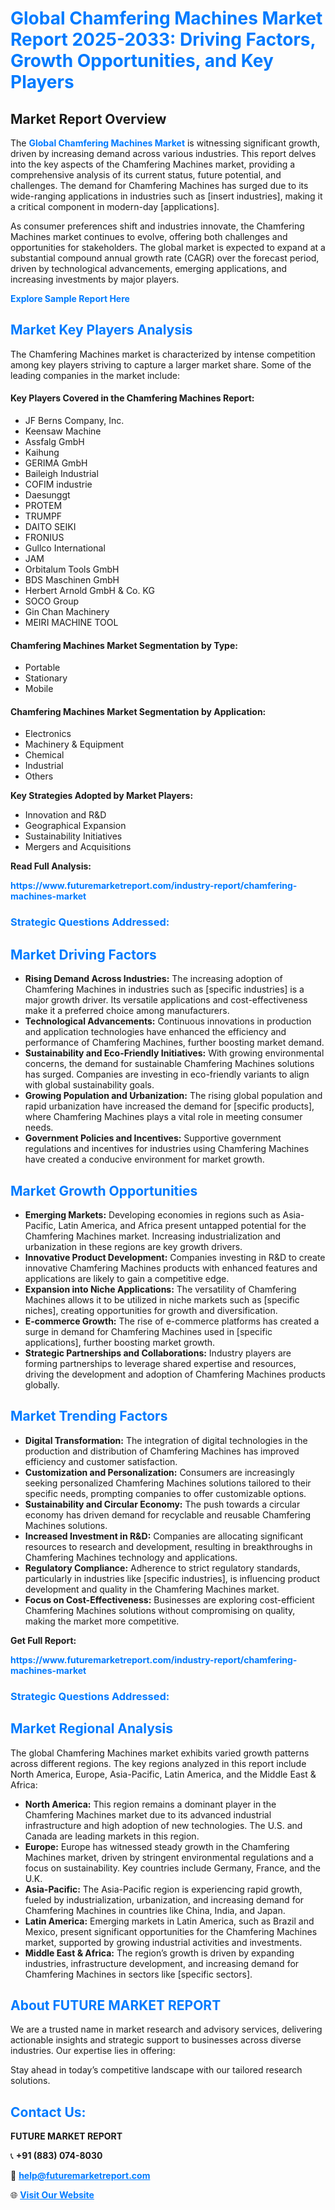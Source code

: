 <h1 style="color: #007BFF;">Global Chamfering Machines Market Report 2025-2033: Driving Factors, Growth Opportunities, and Key Players</h1>

<section id="overview">
<h2>Market Report Overview</h2>
<p>The <a href="https://www.futuremarketreport.com/industry-report/chamfering-machines-market" style="color: #007BFF; text-decoration: none;"><strong>Global Chamfering Machines Market</strong></a> is witnessing significant growth, driven by increasing demand across various industries. This report delves into the key aspects of the Chamfering Machines market, providing a comprehensive analysis of its current status, future potential, and challenges. The demand for Chamfering Machines has surged due to its wide-ranging applications in industries such as [insert industries], making it a critical component in modern-day [applications].</p>
<p>As consumer preferences shift and industries innovate, the Chamfering Machines market continues to evolve, offering both challenges and opportunities for stakeholders. The global market is expected to expand at a substantial compound annual growth rate (CAGR) over the forecast period, driven by technological advancements, emerging applications, and increasing investments by major players.</p>
</section>

<section id="overview">
<p><a href="https://www.futuremarketreport.com/request-sample/reportId=59286" style="color: #007BFF; text-decoration: none;"><strong>Explore Sample Report Here</strong></a></p>
</section>

<section id="key-players">
<h2 style="color: #007BFF;">Market Key Players Analysis</h2>
<p>The Chamfering Machines market is characterized by intense competition among key players striving to capture a larger market share. Some of the leading companies in the market include:</p>
<h4>Key Players Covered in the Chamfering Machines Report:</h4>
<ul><li>JF Berns Company, Inc.</li><li>Keensaw Machine</li><li>Assfalg GmbH</li><li>Kaihung</li><li>GERIMA GmbH</li><li>Baileigh Industrial</li><li>COFIM industrie</li><li>Daesunggt</li><li>PROTEM</li><li>TRUMPF</li><li>DAITO SEIKI</li><li>FRONIUS</li><li>Gullco International</li><li>JAM</li><li>Orbitalum Tools GmbH</li><li>BDS Maschinen GmbH</li><li>Herbert Arnold GmbH &amp; Co. KG</li><li>SOCO Group</li><li>Gin Chan Machinery</li><li>MEIRI MACHINE TOOL</li></ul>
<h4>Chamfering Machines Market Segmentation by Type:</h4>
<ul><li>Portable</li><li>Stationary</li><li>Mobile</li></ul>

<h4>Chamfering Machines Market Segmentation by Application:</h4>
<ul><li>Electronics</li><li>Machinery &amp; Equipment</li><li>Chemical</li><li>Industrial</li><li>Others</li></ul>
<p><strong>Key Strategies Adopted by Market Players:</strong></p>
<ul>
<li>Innovation and R&D</li>
<li>Geographical Expansion</li>
<li>Sustainability Initiatives</li>
<li>Mergers and Acquisitions</li>
</ul>
</section>

<section>
<p><strong>Read Full Analysis: </strong></p><a href="https://www.futuremarketreport.com/industry-report/chamfering-machines-market" style="color: #007BFF; text-decoration: none;"><strong>https://www.futuremarketreport.com/industry-report/chamfering-machines-market</strong></a>
<h3 style="color: #007BFF;">Strategic Questions Addressed:</h3>
</section>

<section id="driving-factors">
<h2 style="color: #007BFF;">Market Driving Factors</h2>
<ul>
<li><strong>Rising Demand Across Industries:</strong> The increasing adoption of Chamfering Machines in industries such as [specific industries] is a major growth driver. Its versatile applications and cost-effectiveness make it a preferred choice among manufacturers.</li>
<li><strong>Technological Advancements:</strong> Continuous innovations in production and application technologies have enhanced the efficiency and performance of Chamfering Machines, further boosting market demand.</li>
<li><strong>Sustainability and Eco-Friendly Initiatives:</strong> With growing environmental concerns, the demand for sustainable Chamfering Machines solutions has surged. Companies are investing in eco-friendly variants to align with global sustainability goals.</li>
<li><strong>Growing Population and Urbanization:</strong> The rising global population and rapid urbanization have increased the demand for [specific products], where Chamfering Machines plays a vital role in meeting consumer needs.</li>
<li><strong>Government Policies and Incentives:</strong> Supportive government regulations and incentives for industries using Chamfering Machines have created a conducive environment for market growth.</li>
</ul>
</section>

<section id="growth-opportunities">
<h2 style="color: #007BFF;">Market Growth Opportunities</h2>
<ul>
<li><strong>Emerging Markets:</strong> Developing economies in regions such as Asia-Pacific, Latin America, and Africa present untapped potential for the Chamfering Machines market. Increasing industrialization and urbanization in these regions are key growth drivers.</li>
<li><strong>Innovative Product Development:</strong> Companies investing in R&D to create innovative Chamfering Machines products with enhanced features and applications are likely to gain a competitive edge.</li>
<li><strong>Expansion into Niche Applications:</strong> The versatility of Chamfering Machines allows it to be utilized in niche markets such as [specific niches], creating opportunities for growth and diversification.</li>
<li><strong>E-commerce Growth:</strong> The rise of e-commerce platforms has created a surge in demand for Chamfering Machines used in [specific applications], further boosting market growth.</li>
<li><strong>Strategic Partnerships and Collaborations:</strong> Industry players are forming partnerships to leverage shared expertise and resources, driving the development and adoption of Chamfering Machines products globally.</li>
</ul>
</section>

<section id="trending-factors">
<h2 style="color: #007BFF;">Market Trending Factors</h2>
<ul>
<li><strong>Digital Transformation:</strong> The integration of digital technologies in the production and distribution of Chamfering Machines has improved efficiency and customer satisfaction.</li>
<li><strong>Customization and Personalization:</strong> Consumers are increasingly seeking personalized Chamfering Machines solutions tailored to their specific needs, prompting companies to offer customizable options.</li>
<li><strong>Sustainability and Circular Economy:</strong> The push towards a circular economy has driven demand for recyclable and reusable Chamfering Machines solutions.</li>
<li><strong>Increased Investment in R&D:</strong> Companies are allocating significant resources to research and development, resulting in breakthroughs in Chamfering Machines technology and applications.</li>
<li><strong>Regulatory Compliance:</strong> Adherence to strict regulatory standards, particularly in industries like [specific industries], is influencing product development and quality in the Chamfering Machines market.</li>
<li><strong>Focus on Cost-Effectiveness:</strong> Businesses are exploring cost-efficient Chamfering Machines solutions without compromising on quality, making the market more competitive.</li>
</ul>
</section>

<section>
<p><strong>Get Full Report: </strong></p><a href="https://www.futuremarketreport.com/industry-report/chamfering-machines-market" style="color: #007BFF; text-decoration: none;"><strong>https://www.futuremarketreport.com/industry-report/chamfering-machines-market</strong></a>
<h3 style="color: #007BFF;">Strategic Questions Addressed:</h3>
</section>


<section id="regional-analysis">
<h2 style="color: #007BFF;">Market Regional Analysis</h2>
<p>The global Chamfering Machines market exhibits varied growth patterns across different regions. The key regions analyzed in this report include North America, Europe, Asia-Pacific, Latin America, and the Middle East & Africa:</p>
<ul>
<li><strong>North America:</strong> This region remains a dominant player in the Chamfering Machines market due to its advanced industrial infrastructure and high adoption of new technologies. The U.S. and Canada are leading markets in this region.</li>
<li><strong>Europe:</strong> Europe has witnessed steady growth in the Chamfering Machines market, driven by stringent environmental regulations and a focus on sustainability. Key countries include Germany, France, and the U.K.</li>
<li><strong>Asia-Pacific:</strong> The Asia-Pacific region is experiencing rapid growth, fueled by industrialization, urbanization, and increasing demand for Chamfering Machines in countries like China, India, and Japan.</li>
<li><strong>Latin America:</strong> Emerging markets in Latin America, such as Brazil and Mexico, present significant opportunities for the Chamfering Machines market, supported by growing industrial activities and investments.</li>
<li><strong>Middle East & Africa:</strong> The region’s growth is driven by expanding industries, infrastructure development, and increasing demand for Chamfering Machines in sectors like [specific sectors].</li>
</ul>
</section>

<footer>
<h2 style="color: #007BFF;">About FUTURE MARKET REPORT</h2>
<p>We are a trusted name in market research and advisory services, delivering actionable insights and strategic support to businesses across diverse industries. Our expertise lies in offering:</p>

<p>Stay ahead in today’s competitive landscape with our tailored research solutions.</p>

<h2 style="color: #007BFF;">Contact Us:</h2>
<p><strong>FUTURE MARKET REPORT</strong></p>
<p>📞 <strong>+91 (883) 074-8030</strong></p>
<p>📧 <strong><a href="mailto:help@futuremarketreport.com" style="color: #007BFF;">help@futuremarketreport.com</a></strong></p>
<p>🌐 <strong><a href="https://www.futuremarketreport.com/" style="color: #007BFF;">Visit Our Website</a></strong></p>
</footer>